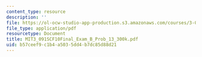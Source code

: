 ```yaml
---
content_type: resource
description: ''
file: https://ol-ocw-studio-app-production.s3.amazonaws.com/courses/3-091sc-introduction-to-solid-state-chemistry-fall-2010/b57ceef9c1b4a5035dd4b7dc85d88d21_MIT3_091SCF10Final_Exam_B_Prob_13_300k.pdf
file_type: application/pdf
resourcetype: Document
title: MIT3_091SCF10Final_Exam_B_Prob_13_300k.pdf
uid: b57ceef9-c1b4-a503-5dd4-b7dc85d88d21
---
```

